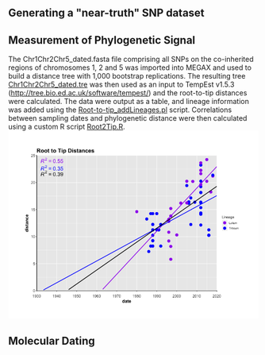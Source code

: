## Generating a "near-truth" SNP dataset


## Measurement of Phylogenetic Signal

The Chr1Chr2Chr5_dated.fasta file comprising all SNPs on the co-inherited regions of chromosomes 1, 2 and 5 was imported into MEGAX and used to build a distance tree with 1,000 bootstrap replications. The resulting tree [Chr1Chr2Chr5_dated.tre](/data/Chr1Chr2Chr5_data.tre) was then used as an input to TempEst v1.5.3 (http://tree.bio.ed.ac.uk/software/tempest/) and the root-to-tip distances were calculated. The data were output as a table, and lineage information was added using the [Root-to-tip_addLineages.pl](/scripts/Root-to-tip_addLineages.pl) script. Correlations between sampling dates and phylogenetic distance were then calculated using a custom R script [Root2Tip.R](/scripts/Root2Tip.R).
![Distances vs Dates](/data/Root2Tip.png)
## Molecular Dating
